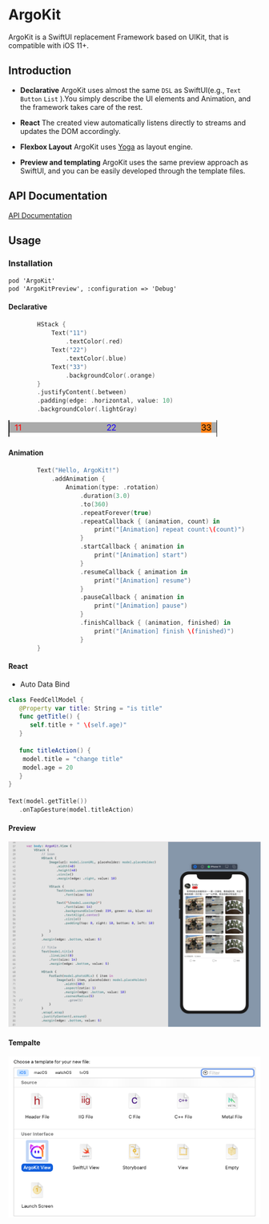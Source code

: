 # ArgoKit

ArgoKit is a SwiftUI replacement Framework based on UIKit, that is compatible with iOS 11+. 

## Introduction

- **Declarative** ArgoKit uses almost the same `DSL` as SwiftUI(e.g., `Text` `Button` `List` ).You simply describe the UI elements and Animation, and the framework takes care of the rest.

- **React** The created view automatically listens directly to streams and updates the DOM accordingly.

-  **Flexbox Layout** ArgoKit uses [Yoga](https://facebook.github.io/yoga/) as layout engine.


- **Preview and templating** ArgoKit uses the same preview approach as SwiftUI, and you can be easily developed through the template files.

## API Documentation

[API Documentation](https://momotech.github.io/argokit/)

## Usage

### Installation

```
pod 'ArgoKit'
pod 'ArgoKitPreview', :configuration => 'Debug'
```

#### Declarative

```swift
        HStack {
            Text("11")
                .textColor(.red)
            Text("22")
                .textColor(.blue)
            Text("33")
                .backgroundColor(.orange)
        }
        .justifyContent(.between)
        .padding(edge: .horizontal, value: 10)
        .backgroundColor(.lightGray)
```
![dsl](Resources/dsl.png)

#### Animation

```swift
        Text("Hello, ArgoKit!")
            .addAnimation {
                Animation(type: .rotation)
                    .duration(3.0)
                    .to(360)
                    .repeatForever(true)
                    .repeatCallback { (animation, count) in
                        print("[Animation] repeat count:\(count)")
                    }
                    .startCallback { animation in
                        print("[Animation] start")
                    }
                    .resumeCallback { animation in
                        print("[Animation] resume")
                    }
                    .pauseCallback { animation in
                        print("[Animation] pause")
                    }
                    .finishCallback { (animation, finished) in
                        print("[Animation] finish \(finished)")
                    }
        }
```


####  React 

- Auto Data Bind

```swift
class FeedCellModel {
   @Property var title: String = "is title"
   func getTitle() {
      self.title + " \(self.age)"
   }

   func titleAction() {
	model.title = "change title"
	model.age = 20
   }
}

Text(model.getTitle())
   .onTapGesture(model.titleAction)
```

#### Preview
![preview](Resources/preview.png)

#### Tempalte 
![template](Resources/template.png)
